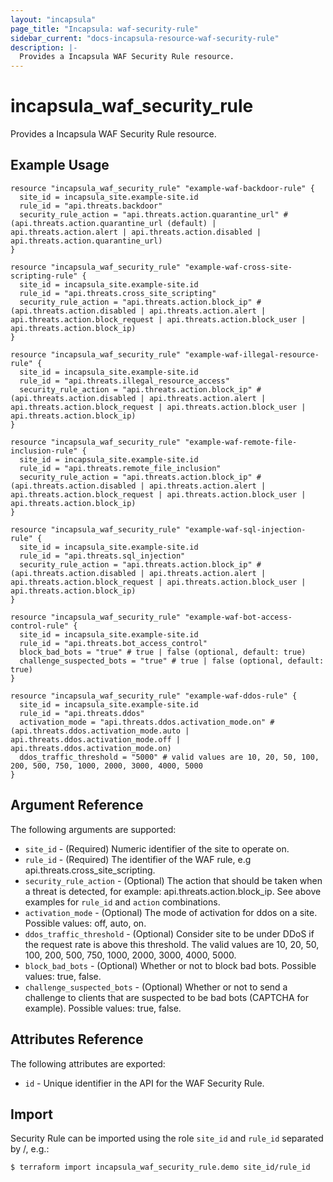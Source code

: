```yaml
---
layout: "incapsula"
page_title: "Incapsula: waf-security-rule"
sidebar_current: "docs-incapsula-resource-waf-security-rule"
description: |-
  Provides a Incapsula WAF Security Rule resource.
---
```


# incapsula_waf_security_rule

Provides a Incapsula WAF Security Rule resource. 

## Example Usage

```hcl
resource "incapsula_waf_security_rule" "example-waf-backdoor-rule" {
  site_id = incapsula_site.example-site.id
  rule_id = "api.threats.backdoor"
  security_rule_action = "api.threats.action.quarantine_url" # (api.threats.action.quarantine_url (default) | api.threats.action.alert | api.threats.action.disabled | api.threats.action.quarantine_url)
}

resource "incapsula_waf_security_rule" "example-waf-cross-site-scripting-rule" {
  site_id = incapsula_site.example-site.id
  rule_id = "api.threats.cross_site_scripting"
  security_rule_action = "api.threats.action.block_ip" # (api.threats.action.disabled | api.threats.action.alert | api.threats.action.block_request | api.threats.action.block_user | api.threats.action.block_ip)
}

resource "incapsula_waf_security_rule" "example-waf-illegal-resource-rule" {
  site_id = incapsula_site.example-site.id
  rule_id = "api.threats.illegal_resource_access"
  security_rule_action = "api.threats.action.block_ip" # (api.threats.action.disabled | api.threats.action.alert | api.threats.action.block_request | api.threats.action.block_user | api.threats.action.block_ip)
}

resource "incapsula_waf_security_rule" "example-waf-remote-file-inclusion-rule" {
  site_id = incapsula_site.example-site.id
  rule_id = "api.threats.remote_file_inclusion"
  security_rule_action = "api.threats.action.block_ip" # (api.threats.action.disabled | api.threats.action.alert | api.threats.action.block_request | api.threats.action.block_user | api.threats.action.block_ip)
}

resource "incapsula_waf_security_rule" "example-waf-sql-injection-rule" {
  site_id = incapsula_site.example-site.id
  rule_id = "api.threats.sql_injection"
  security_rule_action = "api.threats.action.block_ip" # (api.threats.action.disabled | api.threats.action.alert | api.threats.action.block_request | api.threats.action.block_user | api.threats.action.block_ip)
}

resource "incapsula_waf_security_rule" "example-waf-bot-access-control-rule" {
  site_id = incapsula_site.example-site.id
  rule_id = "api.threats.bot_access_control"
  block_bad_bots = "true" # true | false (optional, default: true)
  challenge_suspected_bots = "true" # true | false (optional, default: true)
}

resource "incapsula_waf_security_rule" "example-waf-ddos-rule" {
  site_id = incapsula_site.example-site.id
  rule_id = "api.threats.ddos"
  activation_mode = "api.threats.ddos.activation_mode.on" # (api.threats.ddos.activation_mode.auto | api.threats.ddos.activation_mode.off | api.threats.ddos.activation_mode.on)
  ddos_traffic_threshold = "5000" # valid values are 10, 20, 50, 100, 200, 500, 750, 1000, 2000, 3000, 4000, 5000
}
```

## Argument Reference

The following arguments are supported:

* `site_id` - (Required) Numeric identifier of the site to operate on.
* `rule_id` - (Required) The identifier of the WAF rule, e.g api.threats.cross_site_scripting.
* `security_rule_action` - (Optional) The action that should be taken when a threat is detected, for example: api.threats.action.block_ip. See above examples for `rule_id` and `action` combinations.
* `activation_mode` - (Optional) The mode of activation for ddos on a site. Possible values: off, auto, on.
* `ddos_traffic_threshold` - (Optional) Consider site to be under DDoS if the request rate is above this threshold. The valid values are 10, 20, 50, 100, 200, 500, 750, 1000, 2000, 3000, 4000, 5000.
* `block_bad_bots` - (Optional) Whether or not to block bad bots. Possible values: true, false.
* `challenge_suspected_bots` - (Optional) Whether or not to send a challenge to clients that are suspected to be bad bots (CAPTCHA for example). Possible values: true, false.

## Attributes Reference

The following attributes are exported:

* `id` - Unique identifier in the API for the WAF Security Rule.

## Import

Security Rule can be imported using the role `site_id` and `rule_id` separated by /, e.g.:

```
$ terraform import incapsula_waf_security_rule.demo site_id/rule_id
```